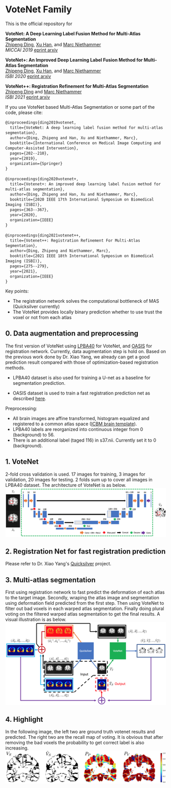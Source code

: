 # VoteNet Family
This is the official repository for  

**VoteNet: A Deep Learning Label Fusion Method for Multi-Atlas Segmentation**  
[Zhipeng Ding](https://biag.cs.unc.edu/author/zhipeng-ding/), [Xu Han](https://biag.cs.unc.edu/author/xu-han/), and [Marc Niethammer](https://biag.cs.unc.edu/author/marc-niethammer/)  
*MICCAI 2019*  [eprint arxiv](https://arxiv.org/abs/1904.08963)

**VoteNet+: An Improved Deep Learning Label Fusion Method for Multi-Atlas Segmentation**  
[Zhipeng Ding](https://biag.cs.unc.edu/author/zhipeng-ding/), [Xu Han](https://biag.cs.unc.edu/author/xu-han/), and [Marc Niethammer](https://biag.cs.unc.edu/author/marc-niethammer/)  
*ISBI 2020*  [eprint arxiv](https://arxiv.org/abs/1911.00582)

**VoteNet++: Registration Refinement for Multi-Atlas Segmentation**    
[Zhipeng Ding](https://biag.cs.unc.edu/author/zhipeng-ding/) and [Marc Niethammer](https://biag.cs.unc.edu/author/marc-niethammer/)  
*ISBI 2021*  [eprint arxiv](https://arxiv.org/abs/2010.13484)

If you use VoteNet based Multi-Atlas Segmentation or some part of the code, please cite:
```
@inproceedings{ding2019votenet,
  title={VoteNet: A deep learning label fusion method for multi-atlas segmentation},
  author={Ding, Zhipeng and Han, Xu and Niethammer, Marc},
  booktitle={International Conference on Medical Image Computing and Computer-Assisted Intervention},
  pages={202--210},
  year={2019},
  organization={Springer}
}

@inproceedings{ding2020votenet+,
  title={Votenet+: An improved deep learning label fusion method for multi-atlas segmentation},
  author={Ding, Zhipeng and Han, Xu and Niethammer, Marc},
  booktitle={2020 IEEE 17th International Symposium on Biomedical Imaging (ISBI)},
  pages={363--367},
  year={2020},
  organization={IEEE}
}

@inproceedings{ding2021votenet++,
  title={Votenet++: Registration Refinement For Multi-Atlas Segmentation},
  author={Ding, Zhipeng and Niethammer, Marc},
  booktitle={2021 IEEE 18th International Symposium on Biomedical Imaging (ISBI)},
  pages={275--279},
  year={2021},
  organization={IEEE}
}
```


Key points:
- The registration network solves the computational bottleneck of MAS (Quicksilver currently)
- The VoteNet provides locally binary prediction whether to use trust the voxel or not from each atlas


## 0. Data augmentation and preprocessing

The first version of VoteNet using [LPBA40](https://www.loni.usc.edu/research/atlases) for VoteNet, and [OASIS](https://www.oasis-brains.org) for registration network.
Currently, data augmentation step is hold on. Based on the previous work done by Dr. Xiao Yang, we already can get a good prediction result compared with those of optimization-based registration methods.

- LPBA40 dataset is also used for training a U-net as a baseline for segmentation prediction.

- OASIS dataset is used to train a fast registration prediction net as described [here](https://github.com/uncbiag/quicksilver).


Preprocessing:

- All brain images are affine transformed, histogram equalized and registered to a common atlas space ([ICBM brain template](https://www.ncbi.nlm.nih.gov/pubmed/9343592)).
- LPBA40 labels are reorganized into continuous integer from 0 (background) to 56.
- There is an additional label (taged 116) in s37.nii. Currently set it to 0 (background).

 
## 1. VoteNet
2-fold cross validation is used. 17 images for training, 3 images for validation, 20 images for testing. 2 folds sum up to cover all images in LPBA40 dataset. 
The architecture of VoteNet is as below.
![Architecture](/img/votenet.png)


## 2. Registration Net for fast registration prediction
Please refer to Dr. Xiao Yang's [Quicksilver](https://github.com/uncbiag/quicksilver) project.

 
## 3. Multi-atlas segmentation
First using registration network to fast predict the deformation of each atlas to the target image. Secondly, wraping the atlas image and segmentation using deformation field predicted from the first step.
Then using VoteNet to filter out bad voxels in each warped atlas segmentation. Finally doing plural voting on the filtered warped atlas segmentation to get the final results.
A visual illustration is as below.
![Pipeline](/img/pipeline_2.png)


## 4. Highlight
In the following image, the left two are ground truth votenet results and predicted. The right two are the recall map of voting.
It is obvious that after removing the bad voxels the probability to get correct label is also increasing. 
![Result](/img/prob_2.png)
